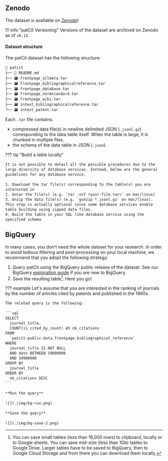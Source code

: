 [gs-quickstart]:https://cloud.google.com/storage/docs/quickstarts-console
[zen-patcit]:https://doi.org/10.5281/zenodo.3710993
[^bq-save]:You can save small tables (less than 16,000 rows) to clipboard, locally or to Google sheets. You can save mid-size (less than 1Gb) tables to Google Drive. Larger tables have to be saved to BigQuery, then to Google Cloud Storage and from there you can download them locally.


## Zenodo

The dataset is available on [Zenodo][zen-patcit]!

!!! info "patCit Versioning"
    Versions of the dataset are archived on Zenodo as of `v0.15`.

#### Dataset structure

The patCit dataset has the following structure:

```bash
📁 patcit
├── 📝 README.md
├── 🗃️ frontpage_allmeta.tar
├── 🗃️ frontpage_bibliographicalreference.tar
├── 🗃️ frontpage_database.tar
├── 🗃️ frontpage_normstandard.tar
├── 🗃️ frontpage_wiki.tar
├── 🗃️ intext_bibliographicalreference.tar
└── 🗃️ intext_patent.tar
```

Each `.tar` file contains:

- compressed data file(s) in newline delimited JSON (`.jsonl.gz`) corresponding to the data table itself. When the table is large, it is chunked in multiple files.
- the schema of the data table in JSON (`.json`).

??? tip "Build a table locally"

	It is not possible to detail all the possible procedures due to the large diversity of database services. Instead, below are the general guidelines for any database service.

	1. Download the tar file(s) corresponding to the table(s) you are interested in
	2. Untar the file(s) (e.g. `tar -xvf <your-file.tar>` on mac/linux)
	3. Unzip the data file(s) (e.g. `gunzip *.jsonl.gz` on mac/linux). This step is actually optional since some database services enable table building using zipped data files.
	4. Build the table in your SQL like database service using the specified schema


## BigQuery

In many cases, you don't need the whole dataset for your research. In order to avoid tedious filtering and post-processing on your local machine, we recommend that you adopt the following strategy:

1. Query patCit using the BigQuery public release of the dataset. See our BigQuery [exploration guide](explore.md) if you are new to BigQuery.
2. Save the resulting table[^bq-save]. Here you go!


??? example
    Let's assume that you are interested in the ranking of journals by the number of articles cited by patents and published in the 1980s.

    The related query is the following:

    ```sql
    SELECT
	  journal_title,
	  COUNT(is_cited_by_count) AS nb_citations
	FROM
	  `patcit-public-data.frontpage.bibliographical_reference`
	WHERE
	  journal_title IS NOT NULL
	  AND date BETWEEN 19800000
	  AND 19900000
	GROUP BY
	  journal_title
	ORDER BY
	  nb_citations DESC
    ```

    **Run the query**

    ![](./img/bq-run.png)

    **Save the query**

    ![](./img/bq-save-2.png)
